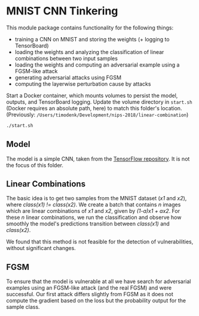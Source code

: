 # MNIST CNN Tinkering


This module package contains functionality for the following things:
 * training a CNN on MNIST and storing the weights (+ logging to TensorBoard)
 * loading the weights and analyzing the classification of linear combinations between two input samples
 * loading the weights and computing an adversarial example using a FGSM-like attack
 * generating adversarial attacks using FGSM
 * computing the layerwise perturbation cause by attacks


Start a Docker container, which mounts volumes to persist the model, outputs, and TensorBoard logging. Update the volume directory in `start.sh` (Docker requires an absolute path, here) to match this folder's location. (Previously: `/Users/timodenk/Development/nips-2018/linear-combination`)
```bash
./start.sh
```


## Model
The model is a simple CNN, taken from the [TensorFlow repository](https://github.com/tensorflow/tensorflow/blob/r1.8/tensorflow/examples/tutorials/layers/cnn_mnist.py).
It is not the focus of this folder.

## Linear Combinations
The basic idea is to get two samples from the MNIST dataset (_x1_ and _x2_), where _class(x1) != class(x2)_.
We create a batch that contains _n_ images which are linear combinations of _x1_ and _x2_, given by _(1-a)*x1 + a*x2_.
For these _n_ linear combinations, we run the classification and observe how smoothly the model's predictions transition between _class(x1)_ and _class(x2)_.

We found that this method is not feasible for the detection of vulnerabilities, without significant changes.

## FGSM
To ensure that the model is vulnerable at all we have search for adversarial examples using an FGSM-like attack (and the real FGSM) and were successful.
Our first attack differs slightly from FGSM as it does not compute the gradient based on the loss but the probability output for the sample class.
